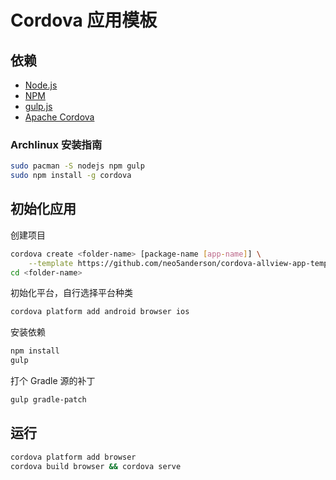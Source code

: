 # Cordova 应用模板

## 依赖

+ [Node.js][nodejs]
+ [NPM][npm]
+ [gulp.js][gulp]
+ [Apache Cordova][cordova]

### Archlinux 安装指南

```sh
sudo pacman -S nodejs npm gulp
sudo npm install -g cordova
```

## 初始化应用

创建项目

```sh
cordova create <folder-name> [package-name [app-name]] \
    --template https://github.com/neo5anderson/cordova-allview-app-template.git
cd <folder-name>
```

初始化平台，自行选择平台种类

```sh
cordova platform add android browser ios
```

安装依赖

```sh
npm install
gulp
```

打个 Gradle 源的补丁

```sh
gulp gradle-patch
```

## 运行

```sh
cordova platform add browser
cordova build browser && cordova serve
```

[nodejs]: https://nodejs.org/
[npm]: https://www.npmjs.com/
[gulp]: http://gulpjs.com/
[cordova]: http://cordova.apache.org/

